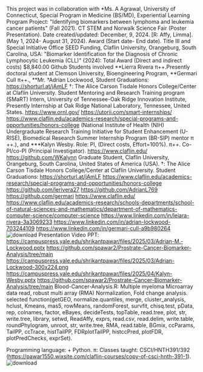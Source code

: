 This project was in collaboration with *Ms. A Agrawal, University of Connecticut, Special Program in Medicine (BS/MD), Experiential Learning Program Project: "Identifying biomarkers between lymphoma and leukemia cancer patients" (Fall 2021). CT STEM and Norwalk Science Fair (Poster Presentation).
Date created/updated: December, 9, 2024.
[R: Affy, Limma].
(May 1, 2024- August 31, 2024).
Award (Start date- End date).
Title III and Special Initiative Office SEED Funding, Claflin University, Orangeburg, South Carolina, USA: "Biomarker Identification for the Diagnosis of Chronic Lymphocytic Leukemia (CLL)" (2024): Total Award (Direct and indirect costs) $8,840.00 Github Students involved **Lierra Rivera  π​++.Presently doctoral student at Clemson University, Bioengineering Program, **Germari Cull π​++., **Mr. †Adrian Lockwood, Student Graduations: https://shorturl.at/jAmLF †: The Alice Carson Tisdale Honors College/Center at Claflin University. Student Mentoring and Research Training program (SMaRT) Intern, University of Tennessee-Oak Ridge Innovation Institute, 
Presently Internship at Oak Ridge National Laboratory, Tennessee, United States. https://www.ornl.gov/
https://utorii.com/smart-internships/
https://www.claflin.edu/academics-research/special-programs-and-opportunities/honors-college (National Institute of Health (NIH) Undergraduate Research Training Initiative for Student Enhancement (U-RISE), Biomedical Research Summer Internship Program (BR-SIP) mentor π​++.),  and ***Kalyn Wesby. Role: PI, (Direct costs, Effort=100%).  π​++. Co-PI/co-PI (Principal Investigator).
https://www.claflin.edu/ https://github.com/WKalynn Graduate Student, Claflin University, Orangeburg, South Carolina, United States of America (USA). †: The Alice Carson Tisdale Honors College/Center at Claflin University. Student Graduations: https://shorturl.at/jAmLF
https://www.claflin.edu/academics-research/special-programs-and-opportunities/honors-college
https://github.com/lerivera27
https://github.com/AdrianL769
https://github.com/germari
https://www.claflin.edu/ https://www.claflin.edu/academics-research/schools-departments/school-of-natural-sciences-and-mathematics/department-of-mathematics-computer-science/computer-science
https://www.linkedin.com/in/leiara-rivera-3a3069233
https://www.linkedin.com/in/adrian-lockwood-703244109
https://www.linkedin.com/in/germari-cull-a9b980264
![download](https://github.com/spawar2/Blood-Cancer-Analysis/assets/25118302/636830b6-62f2-4c25-9c11-44c52a008b55)
Presentation Video PPT:
https://campuspress.yale.edu/shrikantpawar/files/2025/03/Adrian-M.-Lockwood.pptx
https://github.com/spawar2/Prostrate-Cancer-Biomarker-Analysis/tree/main
https://campuspress.yale.edu/shrikantpawar/files/2025/03/Adrian-Lockwood-300x224.png
https://campuspress.yale.edu/shrikantpawar/files/2025/04/Kalyn-Wesby.pptx
https://github.com/spawar2/Prostrate-Cancer-Biomarker-Analysis/tree/main
Blood-Cancer-Analysis.R: Multiple myeloma Microarray data read, robust multi array (RMA) Normalization, Fold change analysis.
selected function(getGEO, normalize.quantiles, merge, cluster_analysis, hclust, Kmeans, mas5, rowMeans, randomForest, survfit, chisq.test, pData, rep, colnames, factor, eBayes, decideTests, topTable, read.tree, plot, str, write.tree, library, setwd, ReadAffy, exprs, read.csv, read.delim, write.table, roundPhylogram, unroot, str, write.tree, RMA, read.table, BGmix, ccParams, TailPP, ccTrace, histTailPP, FDRplotTailPP, histccPred, plotFDR, plotPredChecks, exprSet).

Programming language: + Python.
π: Classes taught: CSCI/HNTH391/392 (https://pawar1550.wixsite.com/claflin-courses/copy-of-csci-hnth-391-1).
![download](https://github.com/user-attachments/assets/f42c9d9c-53e0-424d-98fb-7c88d67b430b)
